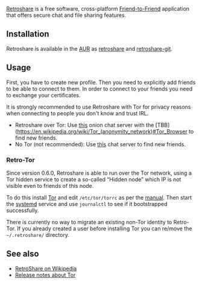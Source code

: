 [Retroshare](https://retroshare.cc/) is a free software, cross-platform [Friend-to-Friend](https://en.wikipedia.org/wiki/Friend-to-friend "wikipedia:Friend-to-friend") application that offers secure chat and file sharing features.

## Installation

Retroshare is available in the [AUR](/index.php/AUR "AUR") as [retroshare](https://aur.archlinux.org/packages/retroshare/) and [retroshare-git](https://aur.archlinux.org/packages/retroshare-git/).

## Usage

First, you have to create new profile. Then you need to explicitly add friends to be able to connect to them. In order to connect to your friends you need to exchange your certificates.

It is strongly recommended to use Retroshare with Tor for privacy reasons when connecting to people you don't know and trust IRL.

*   Retroshare over Tor: Use [this](http://ruv6gkdi2p42juij.onion/) onion chat server with the [TBB](https://en.wikipedia.org/wiki/Tor_(anonymity_network)#Tor_Browser to find new friends.
*   No Tor (not recommended): Use [this](https://retroshare.ch/) chat server to find new friends.

### Retro-Tor

Since version 0.6.0, Retroshare is able to run over the Tor network, using a Tor hidden service to create a so-called “Hidden node” which IP is not visible even to friends of this node.

To do this install [Tor](/index.php/Tor "Tor") and edit `/etc/tor/torrc` as per the [manual](https://retroshare.readthedocs.io/en/latest/tutorial/tor-hidden-rs-node/#configure-your-hidden-service). Then start the [systemd](/index.php/Systemd "Systemd") service and use `journalctl` to see if it bootstrapped successfully.

There is currently no way to migrate an existing non-Tor identity to Retro-Tor. If you already created a user before installing Tor you can re/move the `~/.retroshare/` directory.

## See also

*   [RetroShare on Wikipedia](https://en.wikipedia.org/wiki/RetroShare "wikipedia:RetroShare")
*   [Release notes about Tor](https://retroshareteam.wordpress.com/2018/03/13/release-notes-for-v0-6-4/)